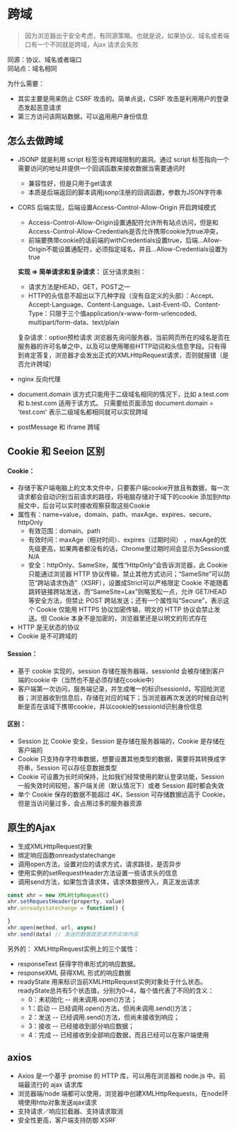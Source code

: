 # 跨域
> 因为浏览器出于安全考虑，有同源策略。也就是说，如果协议、域名或者端口有一个不同就是跨域，Ajax 请求会失败

同源：协议、域名或者端口        
同站点：域名相同        

为什么需要：
- 其实主要是用来防止 CSRF 攻击的。简单点说，CSRF 攻击是利用用户的登录态发起恶意请求
- 第三方访问该网站数据，可以盗用用户身份信息


## 怎么去做跨域

- JSONP 就是利用 script 标签没有跨域限制的漏洞。通过 script 标签指向一个需要访问的地址并提供一个回调函数来接收数据当需要通讯时
    - 兼容性好，但是只用于get请求
    - 本质是后端返回的脚本调用jsonp注册的回调函数，参数为JSON字符串

- CORS 后端实现，后端设置Access-Control-Allow-Origin 开启跨域模式
    - Access-Control-Allow-Origin设置通配符允许所有站点访问，但是和Access-Control-Allow-Credentials是否允许携带cookie为true冲突，
    - 前端要携带cookie的话前端的withCredentials设置true，后端...Allow-Origin不能设置通配符，必须指定域名，并且...Allow-Credentials设置为true        

    **实现 => 简单请求和复杂请求：**
    区分请求类别：
    - 请求方法是HEAD，GET，POST之一
    - HTTP的头信息不超出以下几种字段（没有自定义的头部）：Accept、Accept-Language、Content-Language、Last-Event-ID、Content-Type：只限于三个值application/x-www-form-urlencoded、multipart/form-data、text/plain

    复杂请求：option预检请求 浏览器先询问服务器，当前网页所在的域名是否在服务器的许可名单之中，以及可以使用哪些HTTP动词和头信息字段。只有得到肯定答复，浏览器才会发出正式的XMLHttpRequest请求，否则就报错（是否允许跨域）
- nginx 反向代理
- document.domain 该方式只能用于二级域名相同的情况下，比如 a.test.com 和 b.test.com 适用于该方式。
只需要给页面添加 document.domain = 'test.com' 表示二级域名都相同就可以实现跨域
- postMessage 和 iframe 跨域


## Cookie 和 Seeion 区别
#### Cookie：
- 存储于客户端电脑上的文本文件中，只要客户端cookie开放且有数据，每一次请求都会自动识别当前请求的路径，将电脑存储对于域下的cookie 添加到http报文中，后台可以实时接收观察获取这些Cookie
- 属性有：name=value，domain、path、maxAge、expires、secure、httpOnly
    - 有效范围：domain、path
    - 有效时间：maxAge（相对时间）、expires（过期时间） ，maxAge的优先级更高，如果两者都没有的话，Chrome里过期时间会显示为Session或N/A
    - 安全：httpOnly、SameSite，属性“HttpOnly”会告诉浏览器，此 Cookie 只能通过浏览器 HTTP 协议传输，禁止其他方式访问；“SameSite”可以防范“跨站请求伪造”（XSRF），设置成Strict可以严格限定 Cookie 不能随着跳转链接跨站发送，而“SameSite=Lax”则略宽松一点，允许 GET/HEAD 等安全方法，但禁止 POST 跨站发送；还有一个属性叫“Secure”，表示这个 Cookie 仅能用 HTTPS 协议加密传输，明文的 HTTP 协议会禁止发送。但 Cookie 本身不是加密的，浏览器里还是以明文的形式存在
- HTTP 是无状态的协议
- Cookie 是不可跨域的



#### Session：
- 基于 cookie 实现的，session 存储在服务器端，sessionId 会被存储到客户端的cookie 中（当然也不是必须存储在cookie中）
- 客户端第一次访问，服务端记录，并生成唯一的标识sessionId，写回给浏览器；浏览器收到信息后，存储在对应的域下；当浏览器再次发送的时候自动判断是否在该域下携带cookie，并以cookie的sessionId识别身份信息

#### 区别：
- Session 比 Cookie 安全，Session 是存储在服务器端的，Cookie 是存储在客户端的
- Cookie 只支持存字符串数据，想要设置其他类型的数据，需要将其转换成字符串，Session 可以存任意数据类型
- Cookie 可设置为长时间保持，比如我们经常使用的默认登录功能，Session 一般失效时间较短，客户端关闭（默认情况下）或者 Session 超时都会失效
- 单个 Cookie 保存的数据不能超过 4K，Session 可存储数据远高于 Cookie，但是当访问量过多，会占用过多的服务器资源


## 原生的Ajax
- 生成XMLHttpRequest对象
- 绑定响应函数onreadystatechange
- 调用open方法，设置对应的请求方式，请求路径，是否异步
- 使用实例的setRequestHeader方法设置一些请求头的信息
- 调用send方法，如果包含请求体，请求体数据传入，真正发出请求
```javascript
const xhr = new XMLHttpRequest()
xhr.setRequestHeader(property, value)
xhr.onreadystatechange = function() {

}
xhr.open(method, url, async)
xhr.send(data) // 发送的数据就是请求的实体内容
```
另外的：
XMLHttpRequest实例上的三个属性：
- responseText 获得字符串形式的响应数据。
- responseXML 获得XML 形式的响应数据
- readyState 用来标识当前XMLHttpRequest实例对象处于什么状态。
readyState总共有5个状态值，分别为0~4，每个值代表了不同的含义：
  - 0：未初始化 -- 尚未调用.open()方法；
  - 1：启动 -- 已经调用.open()方法，但尚未调用.send()方法；
  - 2：发送 -- 已经调用.send()方法，但尚未接收到响应；
  - 3：接收 -- 已经接收到部分响应数据；
  - 4：完成 -- 已经接收到全部响应数据，而且已经可以在客户端使用

## axios
- Axios 是一个基于 promise 的 HTTP 库，可以用在浏览器和 node.js 中。前端最流行的 ajax 请求库
- 浏览器端/node 端都可以使用，浏览器中创建XMLHttpRequests，在node环境使用http对象发送ajax请求
- 支持请求／响应拦截器、支持请求取消
- 安全性更高，客户端支持防御 XSRF